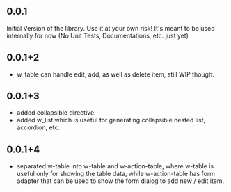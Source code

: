 ## 0.0.1

Initial Version of the library. Use it at your own risk!
It's meant to be used internally for now (No Unit Tests, Documentations, etc. just yet)

## 0.0.1+2
  * w_table can handle edit, add, as well as delete item, still WIP though.

## 0.0.1+3
  * added collapsible directive.
  * added w_list which is useful for generating collapsible nested list, accordion, etc.

## 0.0.1+4
  * separated w-table into w-table and w-action-table, where w-table is useful only for showing the table data, while w-action-table has form adapter that can be used to show the form dialog to add new / edit item.
